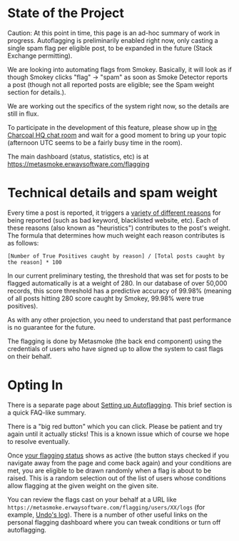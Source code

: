 # State of the Project

Caution: At this point in time, this page is an ad-hoc summary of work in progress. Autoflagging is preliminarily enabled right now, only casting a single spam flag per eligible post, to be expanded in the future (Stack Exchange permitting).

We are looking into automating flags from Smokey.  Basically, it will look as if though Smokey clicks "flag" → "spam" as soon as Smoke Detector reports a post (though not all reported posts are eligible; see the Spam weight section for details.).

We are working out the specifics of the system right now, so the details are still in flux.

To participate in the development of this feature, please show up in [the Charcoal HQ chat room](http://chat.stackexchange.com/rooms/11540/charcoal-hq) and wait for a good moment to bring up your topic (afternoon UTC seems to be a fairly busy time in the room).

The main dashboard (status, statistics, etc) is at https://metasmoke.erwaysoftware.com/flagging

# Technical details and spam weight

Every time a post is reported, it triggers a [variety of different reasons](https://metasmoke.erwaysoftware.com/dashboard) for being reported (such as bad keyword, blacklisted website, etc). Each of these reasons (also known as "heuristics") contributes to the post's weight. The formula that determines how much weight each reason contributes is as follows:

```
[Number of True Positives caught by reason] / [Total posts caught by the reason] * 100
```

In our current preliminary testing, the threshold that was set for posts to be flagged automatically is at a weight of 280. In our database of over 50,000 records, this score threshold has a predictive accuracy of 99.98% (meaning of all posts hitting 280 score caught by Smokey, 99.98% were true positives).

As with any other projection, you need to understand that past performance is no guarantee for the future.

The flagging is done by Metasmoke (the back end component) using the credentials of users who have signed up to allow the system to cast flags on their behalf.

# Opting In

There is a separate page about [Setting up Autoflagging](Set-Up-Autoflagging).  This brief section is a quick FAQ-like summary.

There is a "big red button" which you can click.  Please be patient and try again until it actually sticks!  This is a known issue which of course we hope to resolve eventually.

Once [your flagging status](https://metasmoke.erwaysoftware.com/flagging/preferences) shows as active (the button stays checked if you navigate away from the page and come back again) and your conditions are met, you are eligible to be drawn randomly when a flag is about to be raised.  This is a random selection out of the list of users whose conditions allow flagging at the given weight on the given site.

You can review the flags cast on your behalf at a URL like `https://metasmoke.erwaysoftware.com/flagging/users/XX/logs` (for example, [Undo's log](https://metasmoke.erwaysoftware.com/flagging/users/1/logs)).  There is a number of other useful links on the personal flagging dashboard where you can tweak conditions or turn off autoflagging.